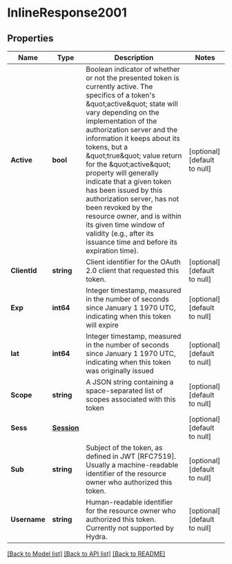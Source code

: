 # InlineResponse2001

## Properties
Name | Type | Description | Notes
------------ | ------------- | ------------- | -------------
**Active** | **bool** | Boolean indicator of whether or not the presented token is currently active.  The specifics of a token&#39;s \&quot;active\&quot; state will vary depending on the implementation of the authorization server and the information it keeps about its tokens, but a \&quot;true\&quot; value return for the \&quot;active\&quot; property will generally indicate that a given token has been issued by this authorization server, has not been revoked by the resource owner, and is within its given time window of validity (e.g., after its issuance time and before its expiration time). | [optional] [default to null]
**ClientId** | **string** | Client identifier for the OAuth 2.0 client that requested this token. | [optional] [default to null]
**Exp** | **int64** | Integer timestamp, measured in the number of seconds since January 1 1970 UTC, indicating when this token will expire | [optional] [default to null]
**Iat** | **int64** | Integer timestamp, measured in the number of seconds since January 1 1970 UTC, indicating when this token was originally issued | [optional] [default to null]
**Scope** | **string** | A JSON string containing a space-separated list of scopes associated with this token | [optional] [default to null]
**Sess** | [**Session**](Session.md) |  | [optional] [default to null]
**Sub** | **string** | Subject of the token, as defined in JWT [RFC7519]. Usually a machine-readable identifier of the resource owner who authorized this token. | [optional] [default to null]
**Username** | **string** | Human-readable identifier for the resource owner who authorized this token. Currently not supported by Hydra. | [optional] [default to null]

[[Back to Model list]](../README.md#documentation-for-models) [[Back to API list]](../README.md#documentation-for-api-endpoints) [[Back to README]](../README.md)


